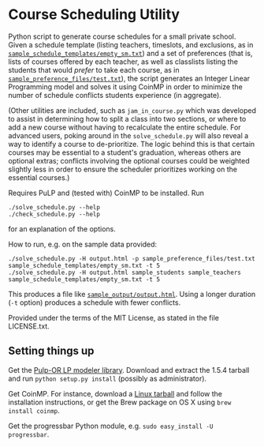 # Course Scheduling Utility

Python script to generate course schedules for a small private school. Given a schedule template (listing teachers, timeslots, and exclusions, as in [`sample_schedule_templates/empty_sm.txt`](sample_schedule_templates/empty_sm.txt)) and a set of preferences (that is, lists of courses offered by each teacher, as well as classlists listing the students that would *prefer* to take each course, as in [`sample_preference_files/test.txt`](sample_preference_files/test.txt)), the script generates an Integer Linear Programming model and solves it using CoinMP in order to minimize the number of schedule conflicts students experience (in aggregate).

(Other utilities are included, such as `jam_in_course.py` which was developed to assist in determining how to split a class into two sections, or where to add a new course without having to recalculate the entire schedule. For advanced users, poking around in the `solve_schedule.py` will also reveal a way to identify a course to de-prioritize. The logic behind this is that certain courses may be essential to a student's graduation, whereas others are optional extras; conflicts involving the optional courses could be weighted slightly less in order to ensure the scheduler prioritizes working on the essential courses.)

Requires PuLP and (tested with) CoinMP to be installed. Run

    ./solve_schedule.py --help
    ./check_schedule.py --help

for an explanation of the options.

How to run, e.g. on the sample data provided:

    ./solve_schedule.py -H output.html -p sample_preference_files/test.txt sample_schedule_templates/empty_sm.txt -t 5
    ./solve_schedule.py -H output.html sample_students sample_teachers sample_schedule_templates/empty_sm.txt -t 5

This produces a file like [`sample_output/output.html`](sample_output/output.html). Using a longer duration (`-t` option) produces a schedule with fewer conflicts.

Provided under the terms of the MIT License, as stated in the file LICENSE.txt.

## Setting things up

Get the [Pulp-OR LP modeler library](https://code.google.com/p/pulp-or/). Download and extract the 1.5.4 tarball and run `python setup.py install` (possibly as administrator).

Get CoinMP. For instance, download a [Linux tarball](http://www.coin-or.org/download/binary/CoinMP/) and follow the installation instructions, or get the Brew package on OS X using `brew install coinmp`.

Get the progressbar Python module, e.g. `sudo easy_install -U progressbar`.
